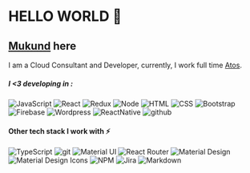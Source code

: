 # HELLO WORLD 👋

## [Mukund](https://www.mukund.fun/) here 

I am a Cloud Consultant and Developer, currently, I work full time [Atos](https://www.atos.net/). <br/>

##### I <3 developing in :
<p>
<img alt="JavaScript" src="https://img.shields.io/badge/-JavaScript-505050?style=flat&logo=JavaScript&logoColor=F7DF1E" />
<img alt="React" src="https://img.shields.io/badge/-React-61DAFB?style=flat&logo=react&logoColor=white" />
<img alt="Redux" src="https://img.shields.io/badge/-Redux-764ABC?style=flat&logo=redux&logoColor=white" />
<img alt="Node" src="https://img.shields.io/badge/-Node-339933?style=flat&logo=node.js&logoColor=white" />
<img alt="HTML" src="https://img.shields.io/badge/-HTML-E34F26?style=flat&logo=Html5&logoColor=white" />
<img alt="CSS" src="https://img.shields.io/badge/-CSS-1572B6?style=flat&logo=css3&logoColor=white" />
<img alt="Bootstrap" src="https://img.shields.io/badge/-Bootstrap-563D7C?style=flat&logo=bootstrap&logoColor=white" />
<img alt="Firebase" src="https://img.shields.io/badge/-Firebase-FFCA28?style=flat&logo=firebase&logoColor=white" />
<img alt="Wordpress" src="https://img.shields.io/badge/-WordPress-007ACC?style=flat&logo=wordpress&logoColor=white" />
<img alt="ReactNative" src="https://img.shields.io/badge/-React%20Native-61DAFB?style=flat&logo=react&logoColor=white" />
<img alt="github" src="https://img.shields.io/badge/-GitHub-000?style=flat&logo=github&logoColor=white" />
</p>

#### Other tech stack I work with ⚡

<p>
<img alt="TypeScript" src="https://img.shields.io/badge/-TypeScript-007ACC?style=flat&logo=typeScript&logoColor=white" />
<img alt="git" src="https://img.shields.io/badge/-Git-F05032?style=flat&logo=git&logoColor=white" />
<!-- <img alt="gitlab" src="https://img.shields.io/badge/-Gitlab-505050?style=flat&logo=gitlab&logoColor=white" /> -->
<!-- <img alt="Flutter" src="https://img.shields.io/badge/-Flutter-02569B?style=flat&logo=flutter&logoColor=white" /> -->
<!-- <img alt="Dart" src="https://img.shields.io/badge/-Dart-0175C2?style=flat&logo=dart&logoColor=white" /> -->
<!-- <img alt="Angular" src="https://img.shields.io/badge/-Angular-DD0031?style=flat&logo=angular&logoColor=white" /> -->
<!-- <img alt="Svelte" src="https://img.shields.io/badge/-Svelte-FF3E00?style=flat&logo=svelte&logoColor=white" /> -->
<!-- <img alt="jQuery" src="https://img.shields.io/badge/-jQuery-0769AD?style=flat&logo=jQuery&logoColor=white" /> -->
<!-- <img alt="vuetify" src="https://img.shields.io/badge/-Vuetify-1867C0?style=flat&logo=vuetify&logoColor=white" /> -->
<img alt="Material UI" src="https://img.shields.io/badge/-Material UI-0081CB?style=flat&logo=material-ui&logoColor=white" />
<!-- <img alt="Sass" src="https://img.shields.io/badge/-Sass-CC6699?style=flat&logo=sass&logoColor=white" /> -->
<img alt="React Router" src="https://img.shields.io/badge/-React Router-CA4245?style=flat&logo=react-router&logoColor=white" />
<!-- <img alt="D3.js" src="https://img.shields.io/badge/-D3-F9A03C?style=flat&logo=d3.js&logoColor=white" /> -->
<!-- <img alt="Storybook" src="https://img.shields.io/badge/-Storybook-FF4785?style=flat&logo=storybook&logoColor=white" /> -->
<!-- <img alt="Figma" src="https://img.shields.io/badge/-Figma-F24E1E?style=flat&logo=figma&logoColor=white" /> -->
<img alt="Material Design" src="https://img.shields.io/badge/-Material Design-757575?style=flat&logo=material-design&logoColor=white" />
<img alt="Material Design Icons" src="https://img.shields.io/badge/-Material Design Icons-2196F3?style=flat&logo=material-design-icons&logoColor=white" />
<!-- <img alt="Swagger" src="https://img.shields.io/badge/-Swagger-85EA2D?style=flat&logo=swagger&logoColor=white" /> -->
<!-- <img alt="socket.io" src="https://img.shields.io/badge/-Socket.io-010101?style=flat&logo=socket.io&logoColor=white" /> -->
<!-- <img alt="MongoDB" src="https://img.shields.io/badge/-MongoDB-47A248?style=flat&logo=mongodb&logoColor=white" /> -->
<!-- <img alt="Nodemon" src="https://img.shields.io/badge/-Nodemon-76D04B?style=flat&logo=nodemon&logoColor=white" /> -->
<!-- <img alt="Next" src="https://img.shields.io/badge/-Next-000000?style=flat&logo=Next.js&logoColor=white" /> -->
<!-- <img alt="Nuxt" src="https://img.shields.io/badge/-Nuxt-00C58E?style=flat&logo=Nuxt.js&logoColor=white" /> -->
<!-- <img alt="Travis CI" src="https://img.shields.io/badge/-Travis CI-3EAAAF?style=flat&logo=Travis-CI&logoColor=white" /> -->
<!-- <img alt="Heroku" src="https://img.shields.io/badge/-Heroku-430098?style=flat&logo=heroku&logoColor=white" /> -->
<!-- <img alt="Netlify" src="https://img.shields.io/badge/-Netlify-00C7B7?style=flat&logo=netlify&logoColor=white" /> -->
<img alt="NPM" src="https://img.shields.io/badge/-NPM-CB3837?style=flat&logo=npm&logoColor=white" />

<!-- <img alt="Python" src="https://img.shields.io/badge/-Python-3776AB?style=flat&logo=python&logoColor=white" /> -->
<img alt="Jira" src="https://img.shields.io/badge/-Jira-0052CC?style=flat&logo=jira&logoColor=white" />
<img alt="Markdown" src="https://img.shields.io/badge/-Markdown-000000?style=flat&logo=Markdown&logoColor=white" />
<!-- <img alt="Strapi" src="https://img.shields.io/badge/-Strapi-2E7EEA?style=flat&logo=Strapi&logoColor=white" /> -->
</p>
<!--
**gohilmukund/gohilmukund** is a ✨ _special_ ✨ repository because its `README.md` (this file) appears on your GitHub profile.

Here are some ideas to get you started:

- 🔭 I’m currently working on ...
- 🌱 I’m currently learning ...
- 👯 I’m looking to collaborate on ...
- 🤔 I’m looking for help with ...
- 💬 Ask me about ...
- 📫 How to reach me: ...
- 😄 Pronouns: ...
- ⚡ Fun fact: ...
-->
